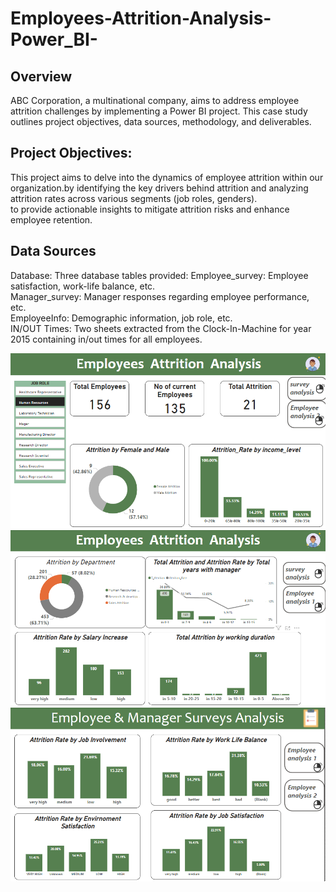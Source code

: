 # Employees-Attrition-Analysis-Power_BI-
## Overview
ABC Corporation, a multinational company, aims to address employee attrition challenges by implementing a Power BI project. This case study outlines project objectives, data sources, methodology, and deliverables.
## Project Objectives:
This project aims to delve into the dynamics of employee attrition within our organization.by identifying the key drivers behind attrition and analyzing attrition rates across various segments (job roles, genders).  
to provide actionable insights to mitigate attrition risks and enhance employee retention. 
## Data Sources
Database: Three database tables provided:
Employee_survey: Employee satisfaction, work-life balance, etc.  
Manager_survey: Manager responses regarding employee performance, etc.  
EmployeeInfo: Demographic information, job role, etc.  
IN/OUT Times: Two sheets extracted from the Clock-In-Machine for year 2015 containing in/out times for all employees.  





![login](https://github.com/shoroukabdelraouf/Employees-Attrition-Analysis-Power_BI-/blob/aadb5591069d8cfc1acf80264ffdbc315ac5b3fc/Requirments/Employees%20Attrition.png)
![login](https://github.com/shoroukabdelraouf/Employees-Attrition-Analysis-Power_BI-/blob/8ccc6e9c3f1c91c836d11ce9fe373c1e3418a293/Requirments/Employees%20Attrition%202.png)
![login](https://github.com/shoroukabdelraouf/Employees-Attrition-Analysis-Power_BI-/blob/d2fb414e8f0961ffac1b3c0694b43d6ff51758be/Requirments/Employees%20Attrition%20survey.png)

